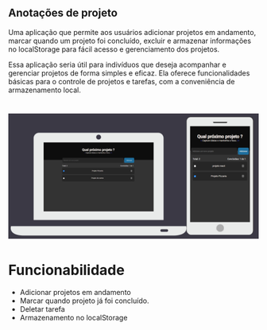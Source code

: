 ## Anotações de projeto

Uma aplicação que permite aos usuários adicionar projetos em andamento, marcar quando um projeto foi concluído, excluir e armazenar informações no localStorage para fácil acesso e gerenciamento dos projetos.

Essa aplicação seria útil para indivíduos que deseja acompanhar e gerenciar projetos de forma simples e eficaz. Ela oferece funcionalidades básicas para o controle de projetos e tarefas, com a conveniência de armazenamento local.

<h1>
         <img src="src/img/img.png" >
</h1>

# Funcionabilidade

- Adicionar projetos  em andamento
- Marcar quando projeto já foi concluído.
- Deletar tarefa
- Armazenamento no localStorage

